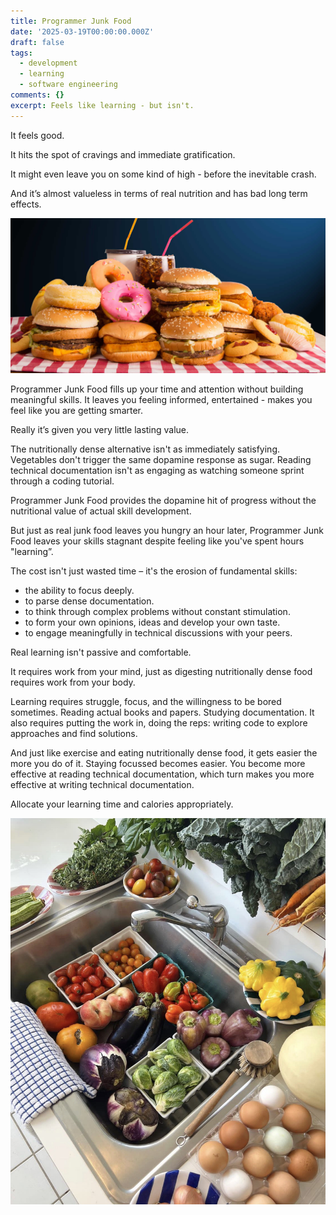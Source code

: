 ```yaml
---
title: Programmer Junk Food
date: '2025-03-19T00:00:00.000Z'
draft: false
tags:
  - development
  - learning
  - software engineering
comments: {}
excerpt: Feels like learning - but isn't.
---
```

It feels good. 

It hits the spot of cravings and immediate gratification. 

It might even leave you on some kind of high - before the inevitable crash. 

And it’s almost valueless in terms of real nutrition and has bad long term effects. 

![A selection of junk food](/uploads/eating-junk-food.jpg)


Programmer Junk Food fills up your time and attention without building meaningful skills. It leaves you feeling informed, entertained - makes you feel like you are getting smarter. 

Really it’s given you very little lasting value.

The nutritionally dense alternative isn't as immediately satisfying. Vegetables don't trigger the same dopamine response as sugar. Reading technical documentation isn't as engaging as watching someone sprint through a coding tutorial. 

Programmer Junk Food provides the dopamine hit of progress without the nutritional value of actual skill development.

But just as real junk food leaves you hungry an hour later, Programmer Junk Food leaves your skills stagnant despite feeling like you've spent hours "learning”.

The cost isn't just wasted time – it's the erosion of fundamental skills:

- the ability to focus deeply. 
- to parse dense documentation. 
- to think through complex problems without constant stimulation. 
- to form your own opinions, ideas and develop your own taste. 
- to engage meaningfully in technical discussions with your peers.

Real learning isn't passive and comfortable. 

It requires work from your mind, just as digesting nutritionally dense food requires work from your body. 

Learning requires struggle, focus, and the willingness to be bored sometimes. Reading actual books and papers. Studying documentation. It also requires putting the work in, doing the reps: writing code to explore approaches and find solutions.

And just like exercise and eating nutritionally dense food, it gets easier the more you do of it. Staying focussed becomes easier. You become more effective at reading technical documentation, which turn makes you more effective at writing technical documentation.

Allocate your learning time and calories appropriately.

![Nutrionally dense food](/uploads/real-food.jpg)
